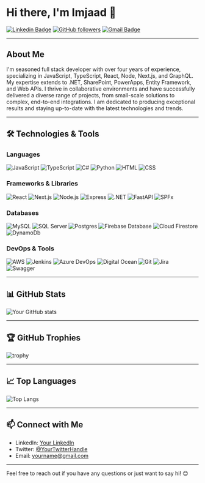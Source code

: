 # Hi there, I'm Imjaad 👋

[![Linkedin Badge](https://img.shields.io/badge/-YourLinkedin-blue?style=flat-square&logo=Linkedin&logoColor=white&link=https://www.linkedin.com/in/imjaad1994/)](https://www.linkedin.com/in/yourlinkedin/)
[![GitHub followers](https://img.shields.io/github/followers/imjaadH?label=Follow&style=social)](https://github.com/imjaadH)
[![Gmail Badge](https://img.shields.io/badge/-imjaadhaider@gmail.com-c14438?style=flat-square&logo=Gmail&logoColor=white&link=mailto:imjaadhaider@gmail.com)](mailto:imjaadhaider@gmail.com)

---

## About Me

I'm seasoned full stack developer with over four years of experience, specializing in JavaScript, TypeScript, React, Node, Next.js, and GraphQL. My expertise extends to .NET, SharePoint, PowerApps, Entity Framework, and Web APIs. I thrive in collaborative environments and have successfully delivered a diverse range of projects, from small-scale solutions to complex, end-to-end integrations. I am dedicated to producing exceptional results and staying up-to-date with the latest technologies and trends.

---

## 🛠️ Technologies & Tools

### Languages
![JavaScript](https://img.shields.io/badge/-JavaScript-333333?style=flat&logo=javascript)
![TypeScript](https://img.shields.io/badge/-TypeScript-333333?style=flat&logo=typescript)
![C#](https://img.shields.io/badge/-C%23-333333?style=flat&logo=csharp)
![Python](https://img.shields.io/badge/-Python-333333?style=flat&logo=python)
![HTML](https://img.shields.io/badge/-HTML-333333?style=flat&logo=html5)
![CSS](https://img.shields.io/badge/-CSS-333333?style=flat&logo=css3)

### Frameworks & Libraries
![React](https://img.shields.io/badge/-React-333333?style=flat&logo=react)
![Next.js](https://img.shields.io/badge/-Next.js-333333?style=flat&logo=next.js)
![Node.js](https://img.shields.io/badge/-Node.js-333333?style=flat&logo=node.js)
![Express](https://img.shields.io/badge/-Express-333333?style=flat&logo=express)
![.NET](https://img.shields.io/badge/-.NET-333333?style=flat&logo=dotnet)
![FastAPI](https://img.shields.io/badge/-FastAPI-333333?style=flat&logo=fastapi)
![SPFx](https://img.shields.io/badge/-SPFx-333333?style=flat&logo=microsoft)

### Databases
![MySQL](https://img.shields.io/badge/-MySQL-333333?style=flat&logo=mysql)
![SQL Server](https://img.shields.io/badge/-SQL%20Server-333333?style=flat&logo=microsoftsqlserver)
![Postgres](https://img.shields.io/badge/-Postgres-333333?style=flat&logo=postgresql)
![Firebase Database](https://img.shields.io/badge/-Firebase%20Database-333333?style=flat&logo=firebase)
![Cloud Firestore](https://img.shields.io/badge/-Cloud%20Firestore-333333?style=flat&logo=google)
![DynamoDb](https://img.shields.io/badge/-DynamoDb-333333?style=flat&logo=amazon-dynamodb)

### DevOps & Tools
![AWS](https://img.shields.io/badge/-AWS-333333?style=flat&logo=amazon-aws)
![Jenkins](https://img.shields.io/badge/-Jenkins-333333?style=flat&logo=jenkins)
![Azure DevOps](https://img.shields.io/badge/-Azure%20DevOps-333333?style=flat&logo=azuredevops)
![Digital Ocean](https://img.shields.io/badge/-Digital%20Ocean-333333?style=flat&logo=digitalocean)
![Git](https://img.shields.io/badge/-Git-333333?style=flat&logo=git)
![Jira](https://img.shields.io/badge/-Jira-333333?style=flat&logo=jira)
![Swagger](https://img.shields.io/badge/-Swagger-333333?style=flat&logo=swagger)

---

## 📊 GitHub Stats

![Your GitHub stats](https://github-readme-stats.vercel.app/api?username=imjaadH&show_icons=true&hide_border=true&count_private=true)

---

## 🏆 GitHub Trophies

![trophy](https://github-profile-trophy.vercel.app/?username=imjaadH&theme=onedark)

---

## 📈 Top Languages

![Top Langs](https://github-readme-stats.vercel.app/api/top-langs/?username=imjaadH&layout=compact)

---

## 📫 Connect with Me

- LinkedIn: [Your LinkedIn](https://www.linkedin.com/in/yourlinkedin/)
- Twitter: [@YourTwitterHandle](https://twitter.com/yourtwitterhandle)
- Email: [yourname@gmail.com](mailto:yourname@gmail.com)

---

Feel free to reach out if you have any questions or just want to say hi! 😊
